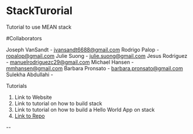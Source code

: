 # StackTurorial
Tutorial to use MEAN stack


#Collaborators

Joseph VanSandt - jvansandt6688@gmail.com
Rodrigo Palop - ropalop@gmail.com
Julie Suong - julie.suong@gmail.com
Jesus Rodriguez - manuelrodriguezc29@gmail.com
Michael Hansen - mmhansen@gmail.com
Barbara Pronsato - barbara.pronsato@gmail.com 
Sulekha Abdullahi - 

Tutorials

1. Link to Website
2. Link to tutorial on how to build stack
3. Link to tutorial on how to build a Hello World App on stack
4. [Link to Repo](https://github.com/Jesus-Rodriguez-Ca/StackTutorial)

--





